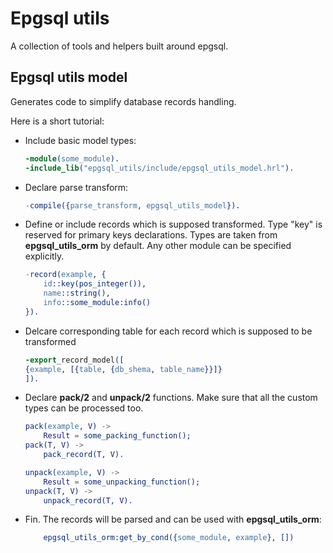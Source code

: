 Epgsql utils
============

A collection of tools and helpers built around epgsql.

Epgsql utils model
------------------
Generates code to simplify database records handling.

Here is a short tutorial:

* Include basic model types:

    ```erl
    -module(some_module).
    -include_lib("epgsql_utils/include/epgsql_utils_model.hrl").
    ```
* Declare parse transform:

    ```erl
    -compile({parse_transform, epgsql_utils_model}).
    ```
* Define or include records which is supposed transformed. Type "key" is reserved for primary keys declarations.  Types are taken from **epgsql_utils_orm** by default. Any other module can be specified explicitly.

    ```erl
    -record(example, {
        id::key(pos_integer()),
        name::string(),
        info::some_module:info()
    }).
    ```
* Delcare corresponding table for each record which is supposed to be transformed

    ```erl
    -export_record_model([
    {example, [{table, {db_shema, table_name}}]}
    ]).
    ```
* Declare **pack/2** and **unpack/2** functions. Make sure that all the custom types can be processed too.

    ```erl
    pack(example, V) ->
        Result = some_packing_function();
    pack(T, V) ->
        pack_record(T, V).

    unpack(example, V) ->
        Result = some_unpacking_function();
    unpack(T, V) ->
        unpack_record(T, V).
    ```

* Fin. The records will be parsed and can be used with **epgsql_utils_orm**:

    ```erl
        epgsql_utils_orm:get_by_cond({some_module, example}, [])
    ```
